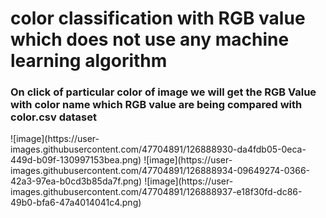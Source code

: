 <h1> color classification with RGB value which does not use any machine learning algorithm </h1>

<h3> On click of particular color of image we will get the RGB Value with color name which RGB value are being compared with color.csv dataset </h3>
![image](https://user-images.githubusercontent.com/47704891/126888930-da4fdb05-0eca-449d-b09f-130997153bea.png)
![image](https://user-images.githubusercontent.com/47704891/126888934-09649274-0366-42a3-97ea-b0cd3b85da7f.png)
![image](https://user-images.githubusercontent.com/47704891/126888937-e18f30fd-dc86-49b0-bfa6-47a4014041c4.png)
